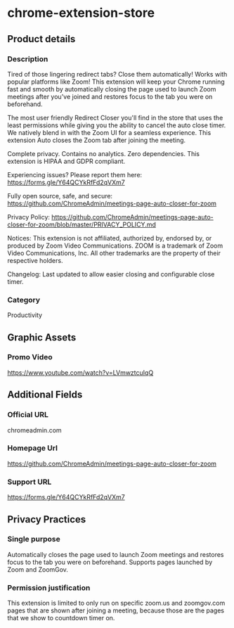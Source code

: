# chrome-extension-store
## Product details
### Description
Tired of those lingering redirect tabs? Close them automatically! Works with popular platforms like Zoom! This extension will keep your Chrome running fast and smooth by automatically closing the page used to launch Zoom meetings after you've joined and restores focus to the tab you were on beforehand.

The most user friendly Redirect Closer you'll find in the store that uses the least permissions while giving you the ability to cancel the auto close timer. We natively blend in with the Zoom UI for a seamless experience. This extension Auto closes the Zoom tab after joining the meeting.

Complete privacy. Contains no analytics. Zero dependencies.
This extension is HIPAA and GDPR compliant.

Experiencing issues? Please report them here: https://forms.gle/Y64QCYkRfFd2qVXm7

Fully open source, safe, and secure:
https://github.com/ChromeAdmin/meetings-page-auto-closer-for-zoom

Privacy Policy:
https://github.com/ChromeAdmin/meetings-page-auto-closer-for-zoom/blob/master/PRIVACY_POLICY.md

Notices:
This extension is not affiliated, authorized by, endorsed by, or produced by Zoom Video Communications.
ZOOM is a trademark of Zoom Video Communications, Inc.
All other trademarks are the property of their respective holders.

Changelog:
Last updated to allow easier closing and configurable close timer.

### Category
Productivity

## Graphic Assets
### Promo Video
https://www.youtube.com/watch?v=LVmwztcuIqQ

## Additional Fields
### Official URL
chromeadmin.com
### Homepage Url
https://github.com/ChromeAdmin/meetings-page-auto-closer-for-zoom
### Support URL
https://forms.gle/Y64QCYkRfFd2qVXm7

## Privacy Practices
### Single purpose
Automatically closes the page used to launch Zoom meetings and restores focus to the tab you were on beforehand. Supports pages launched by Zoom and ZoomGov.
### Permission justification
This extension is limited to only run on specific zoom.us and zoomgov.com pages that are shown after joining a meeting, because those are the pages that we show to countdown timer on.

